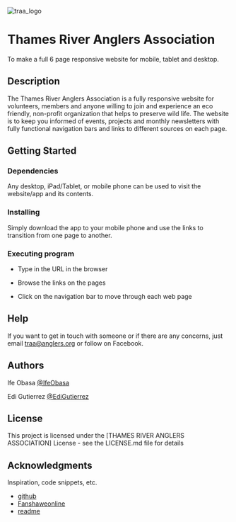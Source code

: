 ![traa_logo](https://user-images.githubusercontent.com/50373581/62825505-d6766b80-bb7a-11e9-883e-0ddfb3a4119b.png)

# Thames River Anglers Association

To make a full 6 page responsive website for mobile, tablet and desktop. 

## Description

The Thames River Anglers Association is a fully responsive website for volunteers, members and anyone willing to join and experience an eco friendly, non-profit organization that helps to preserve wild life. The website is to keep you informed of events, projects and monthly newsletters with fully functional navigation bars and links to different sources on each page.  

## Getting Started

### Dependencies

Any desktop, iPad/Tablet, or mobile phone can be used to visit the website/app and its contents.

### Installing

Simply download the app to your mobile phone and use the links to transition from one page to another.

### Executing program

* Type in the URL in the browser

* Browse the links on the pages

* Click on the navigation bar to move through each web page

## Help

If you want to get in touch with someone or if there are any concerns, just email traa@anglers.org or follow on Facebook. 

## Authors

Ife Obasa 
[@IfeObasa](https://www.fanshaweonline.ca)

Edi Gutierrez
[@EdiGutierrez](https://www.fanshaweonline.ca/d2l/lp/profile/profile_edit.d2l?ou=947337)

## License

This project is licensed under the [THAMES RIVER ANGLERS ASSOCIATION] License - see the LICENSE.md file for details

## Acknowledgments

Inspiration, code snippets, etc.
* [github](https://github.com/matiassingers/awesome-readme)
* [Fanshaweonline](https://www.fanshaweonline.ca/d2l/home/947337)
* [readme](https://gist.githubusercontent.com/DomPizzie/7a5ff55ffa9081f2de27c315f5018afc/raw/d59043abbb123089ad6602aba571121b71d91d7f/README-Template.md)

